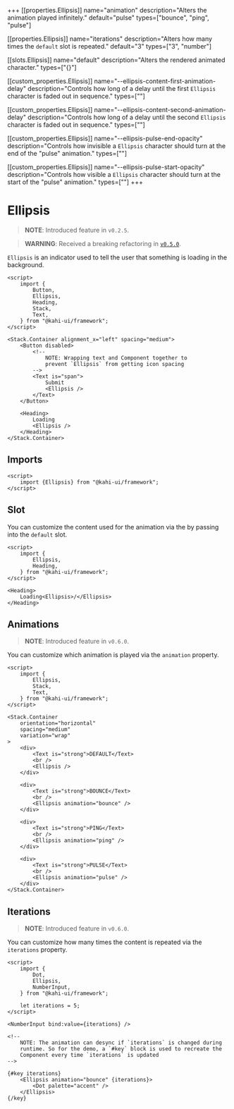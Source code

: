 +++
[[properties.Ellipsis]]
name="animation"
description="Alters the animation played infinitely."
default="pulse"
types=["bounce", "ping", "pulse"]

[[properties.Ellipsis]]
name="iterations"
description="Alters how many times the `default` slot is repeated."
default="3"
types=["3", "number"]

[[slots.Ellipsis]]
name="default"
description="Alters the rendered animated character."
types=["{}"]

[[custom_properties.Ellipsis]]
name="--ellipsis-content-first-animation-delay"
description="Controls how long of a delay until the first `Ellipsis` character is faded out in sequence."
types=["<time>"]

[[custom_properties.Ellipsis]]
name="--ellipsis-content-second-animation-delay"
description="Controls how long of a delay until the second `Ellipsis` character is faded out in sequence."
types=["<time>"]

[[custom_properties.Ellipsis]]
name="--ellipsis-pulse-end-opacity"
description="Controls how invisible a `Ellipsis` character should turn at the end of the \"pulse\" animation."
types=["<alpha-value>"]

[[custom_properties.Ellipsis]]
name="--ellipsis-pulse-start-opacity"
description="Controls how visible a `Ellipsis` character should turn at the start of the \"pulse\" animation."
types=["<alpha-value>"]
+++

# Ellipsis

> **NOTE**: Introduced feature in `v0.2.5`.

> **WARNING**: Received a breaking refactoring in [`v0.5.0`](../migrations/0.4.x-to-0.5.x.md).

`Ellipsis` is an indicator used to tell the user that something is loading in the background.

```svelte {title="Ellipsis Preview" mode="repl"}
<script>
    import {
        Button,
        Ellipsis,
        Heading,
        Stack,
        Text,
    } from "@kahi-ui/framework";
</script>

<Stack.Container alignment_x="left" spacing="medium">
    <Button disabled>
        <!--
            NOTE: Wrapping text and Component together to
            prevent `Ellipsis` from getting icon spacing
        -->
        <Text is="span">
            Submit
            <Ellipsis />
        </Text>
    </Button>

    <Heading>
        Loading
        <Ellipsis />
    </Heading>
</Stack.Container>
```

## Imports

```svelte {title="Ellipsis Imports"}
<script>
    import {Ellipsis} from "@kahi-ui/framework";
</script>
```

## Slot

You can customize the content used for the animation via the by passing into the `default` slot.

```svelte {title="Ellipsis Slot" mode="repl"}
<script>
    import {
        Ellipsis,
        Heading,
    } from "@kahi-ui/framework";
</script>

<Heading>
    Loading<Ellipsis>/</Ellipsis>
</Heading>
```

## Animations

> **NOTE**: Introduced feature in `v0.6.0`.

You can customize which animation is played via the `animation` property.

```svelte {title="Ellipsis Animations" mode="repl"}
<script>
    import {
        Ellipsis,
        Stack,
        Text,
    } from "@kahi-ui/framework";
</script>

<Stack.Container
    orientation="horizontal"
    spacing="medium"
    variation="wrap"
>
    <div>
        <Text is="strong">DEFAULT</Text>
        <br />
        <Ellipsis />
    </div>

    <div>
        <Text is="strong">BOUNCE</Text>
        <br />
        <Ellipsis animation="bounce" />
    </div>

    <div>
        <Text is="strong">PING</Text>
        <br />
        <Ellipsis animation="ping" />
    </div>

    <div>
        <Text is="strong">PULSE</Text>
        <br />
        <Ellipsis animation="pulse" />
    </div>
</Stack.Container>
```

## Iterations

> **NOTE**: Introduced feature in `v0.6.0`.

You can customize how many times the content is repeated via the `iterations` property.

```svelte {title="Ellipsis Iterations" mode="repl"}
<script>
    import {
        Dot,
        Ellipsis,
        NumberInput,
    } from "@kahi-ui/framework";

    let iterations = 5;
</script>

<NumberInput bind:value={iterations} />

<!--
    NOTE: The animation can desync if `iterations` is changed during
    runtime. So for the demo, a `#key` block is used to recreate the
    Component every time `iterations` is updated
-->

{#key iterations}
    <Ellipsis animation="bounce" {iterations}>
        <Dot palette="accent" />
    </Ellipsis>
{/key}
```

